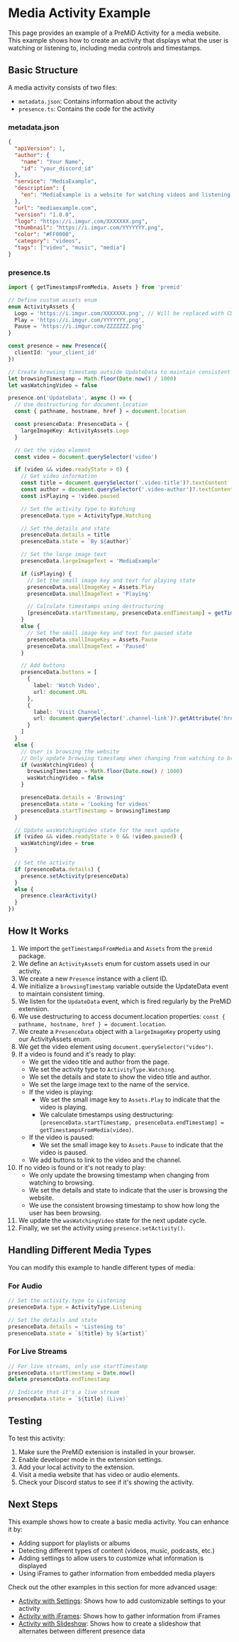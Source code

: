 # Media Activity Example

This page provides an example of a PreMiD Activity for a media website. This example shows how to create an activity that displays what the user is watching or listening to, including media controls and timestamps.

## Basic Structure

A media activity consists of two files:

- `metadata.json`: Contains information about the activity
- `presence.ts`: Contains the code for the activity

### metadata.json

```json
{
  "apiVersion": 1,
  "author": {
    "name": "Your Name",
    "id": "your_discord_id"
  },
  "service": "MediaExample",
  "description": {
    "en": "MediaExample is a website for watching videos and listening to music."
  },
  "url": "mediaexample.com",
  "version": "1.0.0",
  "logo": "https://i.imgur.com/XXXXXXX.png",
  "thumbnail": "https://i.imgur.com/YYYYYYY.png",
  "color": "#FF0000",
  "category": "videos",
  "tags": ["video", "music", "media"]
}
```

### presence.ts

```typescript
import { getTimestampsFromMedia, Assets } from 'premid'

// Define custom assets enum
enum ActivityAssets {
  Logo = 'https://i.imgur.com/XXXXXXX.png', // Will be replaced with CDN URL after review
  Play = 'https://i.imgur.com/YYYYYYY.png',
  Pause = 'https://i.imgur.com/ZZZZZZZ.png'
}

const presence = new Presence({
  clientId: 'your_client_id'
})

// Create browsing timestamp outside UpdateData to maintain consistent timing
let browsingTimestamp = Math.floor(Date.now() / 1000)
let wasWatchingVideo = false

presence.on('UpdateData', async () => {
  // Use destructuring for document.location
  const { pathname, hostname, href } = document.location

  const presenceData: PresenceData = {
    largeImageKey: ActivityAssets.Logo
  }

  // Get the video element
  const video = document.querySelector('video')

  if (video && video.readyState > 0) {
    // Get video information
    const title = document.querySelector('.video-title')?.textContent || 'Unknown video'
    const author = document.querySelector('.video-author')?.textContent || 'Unknown author'
    const isPlaying = !video.paused

    // Set the activity type to Watching
    presenceData.type = ActivityType.Watching

    // Set the details and state
    presenceData.details = title
    presenceData.state = `By ${author}`

    // Set the large image text
    presenceData.largeImageText = 'MediaExample'

    if (isPlaying) {
      // Set the small image key and text for playing state
      presenceData.smallImageKey = Assets.Play
      presenceData.smallImageText = 'Playing'

      // Calculate timestamps using destructuring
      [presenceData.startTimestamp, presenceData.endTimestamp] = getTimestampsFromMedia(video)
    }
    else {
      // Set the small image key and text for paused state
      presenceData.smallImageKey = Assets.Pause
      presenceData.smallImageText = 'Paused'
    }

    // Add buttons
    presenceData.buttons = [
      {
        label: 'Watch Video',
        url: document.URL
      },
      {
        label: 'Visit Channel',
        url: document.querySelector('.channel-link')?.getAttribute('href') || document.URL
      }
    ]
  }
  else {
    // User is browsing the website
    // Only update browsing timestamp when changing from watching to browsing
    if (wasWatchingVideo) {
      browsingTimestamp = Math.floor(Date.now() / 1000)
      wasWatchingVideo = false
    }

    presenceData.details = 'Browsing'
    presenceData.state = 'Looking for videos'
    presenceData.startTimestamp = browsingTimestamp
  }

  // Update wasWatchingVideo state for the next update
  if (video && video.readyState > 0 && !video.paused) {
    wasWatchingVideo = true
  }

  // Set the activity
  if (presenceData.details) {
    presence.setActivity(presenceData)
  }
  else {
    presence.clearActivity()
  }
})
```

## How It Works

1. We import the `getTimestampsFromMedia` and `Assets` from the `premid` package.
2. We define an `ActivityAssets` enum for custom assets used in our activity.
3. We create a new `Presence` instance with a client ID.
4. We initialize a `browsingTimestamp` variable outside the UpdateData event to maintain consistent timing.
5. We listen for the `UpdateData` event, which is fired regularly by the PreMiD extension.
6. We use destructuring to access document.location properties: `const { pathname, hostname, href } = document.location`.
7. We create a `PresenceData` object with a `largeImageKey` property using our ActivityAssets enum.
8. We get the video element using `document.querySelector("video")`.
9. If a video is found and it's ready to play:
   - We get the video title and author from the page.
   - We set the activity type to `ActivityType.Watching`.
   - We set the details and state to show the video title and author.
   - We set the large image text to the name of the service.
   - If the video is playing:
     - We set the small image key to `Assets.Play` to indicate that the video is playing.
     - We calculate timestamps using destructuring: `[presenceData.startTimestamp, presenceData.endTimestamp] = getTimestampsFromMedia(video)`.
   - If the video is paused:
     - We set the small image key to `Assets.Pause` to indicate that the video is paused.
   - We add buttons to link to the video and the channel.
10. If no video is found or it's not ready to play:
    - We only update the browsing timestamp when changing from watching to browsing.
    - We set the details and state to indicate that the user is browsing the website.
    - We use the consistent browsing timestamp to show how long the user has been browsing.
11. We update the `wasWatchingVideo` state for the next update cycle.
12. Finally, we set the activity using `presence.setActivity()`.

## Handling Different Media Types

You can modify this example to handle different types of media:

### For Audio

```typescript
// Set the activity type to Listening
presenceData.type = ActivityType.Listening

// Set the details and state
presenceData.details = 'Listening to'
presenceData.state = `${title} by ${artist}`
```

### For Live Streams

```typescript
// For live streams, only use startTimestamp
presenceData.startTimestamp = Date.now()
delete presenceData.endTimestamp

// Indicate that it's a live stream
presenceData.state = `${title} (Live)`
```

## Testing

To test this activity:

1. Make sure the PreMiD extension is installed in your browser.
2. Enable developer mode in the extension settings.
3. Add your local activity to the extension.
4. Visit a media website that has video or audio elements.
5. Check your Discord status to see if it's showing the activity.

## Next Steps

This example shows how to create a basic media activity. You can enhance it by:

- Adding support for playlists or albums
- Detecting different types of content (videos, music, podcasts, etc.)
- Adding settings to allow users to customize what information is displayed
- Using iFrames to gather information from embedded media players

Check out the other examples in this section for more advanced usage:

- [Activity with Settings](/v1/examples/settings): Shows how to add customizable settings to your activity
- [Activity with iFrames](/v1/examples/iframes): Shows how to gather information from iFrames
- [Activity with Slideshow](/v1/examples/slideshow): Shows how to create a slideshow that alternates between different presence data
